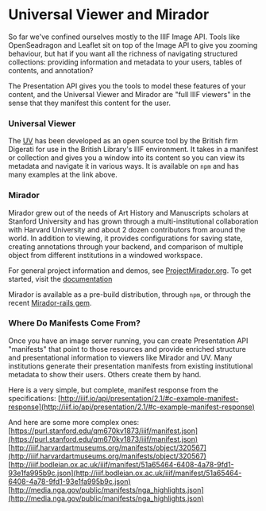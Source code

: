 # Universal Viewer and Mirador
So far we've confined ourselves mostly to the IIIF Image API. Tools like OpenSeadragon and Leaflet sit on top of the Image API to give you zooming behaviour, but hat if you want all the richness of navigating structured collections: providing information and metadata to your users, tables of contents, and annotation?

The Presentation API gives you the tools to model these features of your content, and the Universal Viewer and Mirador are "full IIIF viewers" in the sense that they manifest this content for the user.
### Universal Viewer
The [UV](http://universalviewer.io/examples/#?c=0&m=0&s=0&cv=0&xywh=-1377%2C-197%2C5321%2C3936) has been developed as an open source tool by the British firm Digerati for use in the British Library's IIIF environment. It takes in a manifest or collection and gives you a window into its content so you can view its metadata and navigate it in various ways.
It is available on `npm` and has many examples at the link above.
### Mirador
Mirador grew out of the needs of Art History and Manuscripts scholars at Stanford University and has grown through a multi-institutional collaboration with Harvard University and about 2 dozen contributors from around the world. In addition to viewing, it provides configurations for saving state, creating annotations through your backend, and comparison of multiple object from different institutions in a windowed workspace.

For general project information and demos, see [ProjectMirador.org](http://projectmirador.org/).
To get started, visit the [documentation](http://projectmirador.org/docs/docs/getting-started.html)

Mirador is available as a pre-build distribution, through `npm`, or through the recent [Mirador-rails gem](https://github.com/sul-dlss/mirador_rails).

### Where Do Manifests Come From?
Once you have an image server running, you can create Presentation API "manifests" that point to those resources and provide enriched structure and presentational information to viewers like Mirador and UV. Many institutions generate their presentation manifests from existing institutional metadata to show their users. Others create them by hand.

Here is a very simple, but complete, manifest response from the specifications: [http://iiif.io/api/presentation/2.1/#c-example-manifest-response](http://iiif.io/api/presentation/2.1/#c-example-manifest-response)

And here are some more complex ones:
[https://purl.stanford.edu/qm670kv1873/iiif/manifest.json](https://purl.stanford.edu/qm670kv1873/iiif/manifest.json)
[http://iiif.harvardartmuseums.org/manifests/object/320567](http://iiif.harvardartmuseums.org/manifests/object/320567)
[http://iiif.bodleian.ox.ac.uk/iiif/manifest/51a65464-6408-4a78-9fd1-93e1fa995b9c.json](http://iiif.bodleian.ox.ac.uk/iiif/manifest/51a65464-6408-4a78-9fd1-93e1fa995b9c.json)
[http://media.nga.gov/public/manifests/nga_highlights.json](http://media.nga.gov/public/manifests/nga_highlights.json)
